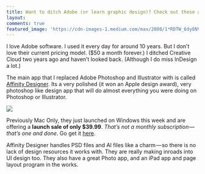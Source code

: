```yaml
---
title: Want to ditch Adobe (or learn graphic design)? Check out these apps. They are on sale this week.
layout: 
comments: true
featured_image: 'https://cdn-images-1.medium.com/max/2000/1*RDTW_6dy8NVIOTAOXWUdCg.png'
---
```


I love Adobe software. I used it every day for around 10 years. But I don’t love their current pricing model. ($50 a month forever.) I ditched Creative Cloud two years ago and haven’t looked back. (Although I do miss InDesign a lot.)

The main app that I replaced Adobe Photoshop and Illustrator with is called [Affinity Designer](https://affinity.serif.com/en-us/). Its a very polished (it won an Apple design award), very photoshop like design app that will do almost everything you were doing on Photoshop or Illustrator.

![](https://cdn-images-1.medium.com/max/800/1*WD1XJclO6n5Co0sPX_gYzQ.png)

Previously Mac Only, they just launched on Windows this week and are offering a **launch sale of only $39.99**. *That’s not a monthly subscription — that’s one and done.* Go get it [here](https://affinity.serif.com/blog/affinity-designer-for-windows-has-launched/).

Affinity Designer handles PSD files and AI files like a charm — so there is no lack of design resources it works with. They are really making inroads into UI design too. They also have a great Photo app, and an iPad app and page layout program in the works.